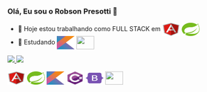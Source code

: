 ### Olá, Eu sou o Robson Presotti 👋

<!--
**haru6/haru6** is a ✨ _special_ ✨ repository because its `README.md` (this file) appears on your GitHub profile.

Here are some ideas to get you started:
-->
- 🔭 Hoje estou trabalhando como FULL STACK em <img align="center" alt="" height="30" width="40" src='https://raw.githubusercontent.com/devicons/devicon/master/icons/angularjs/angularjs-original.svg'>
  <img align="center" alt="" height="30" width="40" src='https://raw.githubusercontent.com/devicons/devicon/master/icons/spring/spring-original.svg'>  
- 🌱 Estudando   <img align="center" alt="" height="30" width="40" src='https://raw.githubusercontent.com/devicons/devicon/master/icons/kotlin/kotlin-original.svg'> <img align="center" alt="" height="30" width="40" src='https://raw.githubusercontent.com/devicons/devicon/master/icons/android/andorid-original.svg'>

<div>
  <a href="https://github.com/haru6">
    <img height="180em" src="https://github-readme-stats.vercel.app/api?username=haru6&show_icons=true&include_all_commits=true&theme=tokyonight">
    <img height="180em" src="https://github-readme-stats.vercel.app/api/top-langs/?username=haru6&layout=compact&langs_count=16&theme=tokyonight">
  </a>
</div>
<div style="display: inline_block"><br>
  <img align="center" alt="" height="30" width="40" src='https://raw.githubusercontent.com/devicons/devicon/master/icons/angularjs/angularjs-original.svg'>
  <img align="center" alt="" height="30" width="40" src='https://raw.githubusercontent.com/devicons/devicon/master/icons/spring/spring-original.svg'>
  <img align="center" alt="" height="30" width="40" src='https://raw.githubusercontent.com/devicons/devicon/master/icons/kotlin/kotlin-original.svg'>
  <img align="center" alt="" height="30" width="40" src='https://raw.githubusercontent.com/devicons/devicon/master/icons/csharp/csharp-original.svg'>
  <img align="center" alt="" height="30" width="40" src='https://raw.githubusercontent.com/devicons/devicon/master/icons/bootstrap/bootstrap-plain.svg'>
  <img align="center" alt="" height="30" width="40" src='https://raw.githubusercontent.com/devicons/devicon/master/icons/android/andorid.svg'>
</div>
